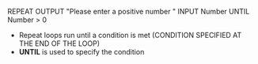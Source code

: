 REPEAT 
	OUTPUT "Please enter a positive number " 
    INPUT Number 
UNTIL Number > 0

- Repeat loops run until a condition is met (CONDITION SPECIFIED AT THE END OF THE LOOP)
- **UNTIL** is used to specify the condition
